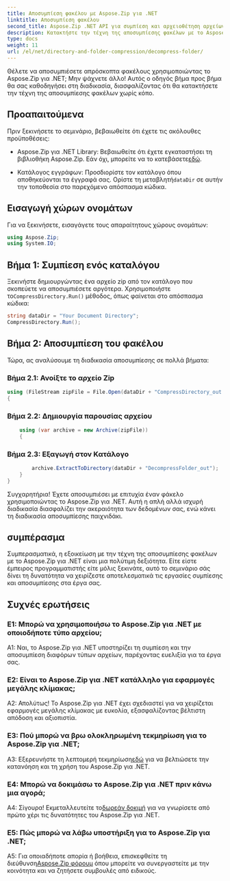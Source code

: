 ```yaml
---
title: Αποσυμπίεση φακέλου με Aspose.Zip για .NET
linktitle: Αποσυμπίεση φακέλου
second_title: Aspose.Zip .NET API για συμπίεση και αρχειοθέτηση αρχείων
description: Κατακτήστε την τέχνη της αποσυμπίεσης φακέλων με το Aspose.Zip για .NET. Χειριστείτε χωρίς κόπο εργασίες συμπίεσης στα έργα σας.
type: docs
weight: 11
url: /el/net/directory-and-folder-compression/decompress-folder/
---
```

Θέλετε να αποσυμπιέσετε απρόσκοπτα φακέλους χρησιμοποιώντας το Aspose.Zip για .NET; Μην ψάχνετε άλλο! Αυτός ο οδηγός βήμα προς βήμα θα σας καθοδηγήσει στη διαδικασία, διασφαλίζοντας ότι θα κατακτήσετε την τέχνη της αποσυμπίεσης φακέλων χωρίς κόπο.

## Προαπαιτούμενα

Πριν ξεκινήσετε το σεμινάριο, βεβαιωθείτε ότι έχετε τις ακόλουθες προϋποθέσεις:

-  Aspose.Zip για .NET Library: Βεβαιωθείτε ότι έχετε εγκαταστήσει τη βιβλιοθήκη Aspose.Zip. Εάν όχι, μπορείτε να το κατεβάσετε[εδώ](https://releases.aspose.com/zip/net/).

-  Κατάλογος εγγράφων: Προσδιορίστε τον κατάλογο όπου αποθηκεύονται τα έγγραφά σας. Ορίστε τη μεταβλητή`dataDir` σε αυτήν την τοποθεσία στο παρεχόμενο απόσπασμα κώδικα.

## Εισαγωγή χώρων ονομάτων

Για να ξεκινήσετε, εισαγάγετε τους απαραίτητους χώρους ονομάτων:

```csharp
using Aspose.Zip;
using System.IO;
```

## Βήμα 1: Συμπίεση ενός καταλόγου

 Ξεκινήστε δημιουργώντας ένα αρχείο zip από τον κατάλογο που σκοπεύετε να αποσυμπιέσετε αργότερα. Χρησιμοποιήστε το`CompressDirectory.Run()` μέθοδος, όπως φαίνεται στο απόσπασμα κώδικα:

```csharp
string dataDir = "Your Document Directory";
CompressDirectory.Run();
```

## Βήμα 2: Αποσυμπίεση του φακέλου

Τώρα, ας αναλύσουμε τη διαδικασία αποσυμπίεσης σε πολλά βήματα:

### Βήμα 2.1: Ανοίξτε το αρχείο Zip

```csharp
using (FileStream zipFile = File.Open(dataDir + "CompressDirectory_out.zip", FileMode.Open))
{
```

### Βήμα 2.2: Δημιουργία παρουσίας αρχείου

```csharp
	using (var archive = new Archive(zipFile))
	{
```

### Βήμα 2.3: Εξαγωγή στον Κατάλογο

```csharp
		archive.ExtractToDirectory(dataDir + "DecompressFolder_out");
	}
}
```

Συγχαρητήρια! Έχετε αποσυμπιέσει με επιτυχία έναν φάκελο χρησιμοποιώντας το Aspose.Zip για .NET. Αυτή η απλή αλλά ισχυρή διαδικασία διασφαλίζει την ακεραιότητα των δεδομένων σας, ενώ κάνει τη διαδικασία αποσυμπίεσης παιχνιδάκι.

## συμπέρασμα

Συμπερασματικά, η εξοικείωση με την τέχνη της αποσυμπίεσης φακέλων με το Aspose.Zip για .NET είναι μια πολύτιμη δεξιότητα. Είτε είστε έμπειρος προγραμματιστής είτε μόλις ξεκινάτε, αυτό το σεμινάριο σάς δίνει τη δυνατότητα να χειρίζεστε αποτελεσματικά τις εργασίες συμπίεσης και αποσυμπίεσης στα έργα σας.

## Συχνές ερωτήσεις

### Ε1: Μπορώ να χρησιμοποιήσω το Aspose.Zip για .NET με οποιοδήποτε τύπο αρχείου;

A1: Ναι, το Aspose.Zip για .NET υποστηρίζει τη συμπίεση και την αποσυμπίεση διαφόρων τύπων αρχείων, παρέχοντας ευελιξία για τα έργα σας.

### Ε2: Είναι το Aspose.Zip για .NET κατάλληλο για εφαρμογές μεγάλης κλίμακας;

Α2: Απολύτως! Το Aspose.Zip για .NET έχει σχεδιαστεί για να χειρίζεται εφαρμογές μεγάλης κλίμακας με ευκολία, εξασφαλίζοντας βέλτιστη απόδοση και αξιοπιστία.

### Ε3: Πού μπορώ να βρω ολοκληρωμένη τεκμηρίωση για το Aspose.Zip για .NET;

 A3: Εξερευνήστε τη λεπτομερή τεκμηρίωση[εδώ](https://reference.aspose.com/zip/net/) για να βελτιώσετε την κατανόηση και τη χρήση του Aspose.Zip για .NET.

### Ε4: Μπορώ να δοκιμάσω το Aspose.Zip για .NET πριν κάνω μια αγορά;

 Α4: Σίγουρα! Εκμεταλλευτείτε το[δωρεάν δοκιμή](https://releases.aspose.com/) για να γνωρίσετε από πρώτο χέρι τις δυνατότητες του Aspose.Zip για .NET.

### Ε5: Πώς μπορώ να λάβω υποστήριξη για το Aspose.Zip για .NET;

 A5: Για οποιαδήποτε απορία ή βοήθεια, επισκεφθείτε τη διεύθυνση[Aspose.Zip φόρουμ](https://forum.aspose.com/c/zip/37) όπου μπορείτε να συνεργαστείτε με την κοινότητα και να ζητήσετε συμβουλές από ειδικούς.